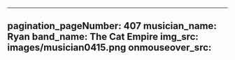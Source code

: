 ------
pagination_pageNumber: 407
musician_name: Ryan
band_name: The Cat Empire
img_src: images/musician0415.png
onmouseover_src: 
------